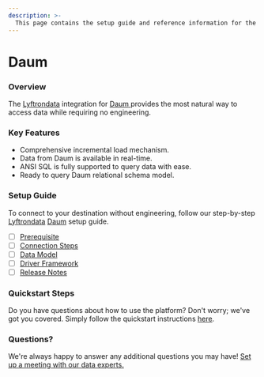 ```yaml
---
description: >-
  This page contains the setup guide and reference information for the Daum source connector.
---
```


# Daum

### Overview

The [Lyftrondata](https://www.lyftrondata.com/) integration for [Daum](https://www.lyftrondata.com/integration/daum/)[ ](https://www.lyftrondata.com/integration/daum/)provides the most natural way to access data while requiring no engineering.

### Key Features

* Comprehensive incremental load mechanism.
* Data from Daum is available in real-time.&#x20;
* ANSI SQL is fully supported to query data with ease.
* Ready to query Daum relational schema model.

### Setup Guide

To connect to your destination without engineering, follow our step-by-step [Lyftrondata](https://www.lyftrondata.com/)  [Daum](https://www.lyftrondata.com/integration/daum/) setup guide.

* [ ] [Prerequisite](../../marketing-analytics/daum/prerequisite.md)
* [ ] [Connection Steps](../../marketing-analytics/daum/connection-steps.md)
* [ ] [Data Model](../../marketing-analytics/daum/data-model/)
* [ ] [Driver Framework](../../marketing-analytics/daum/driver-framework/)
* [ ] [Release Notes](../../marketing-analytics/daum/release-notes.md)

### Quickstart Steps

Do you have questions about how to use the platform? Don't worry; we've got you covered. Simply follow the quickstart instructions [here](../../../quickstart-steps.md).

### Questions? <a href="#questions" id="questions"></a>

We're always happy to answer any additional questions you may have! [Set up a meeting with our data experts.](https://www.lyftrondata.com/book-a-meeting/)

